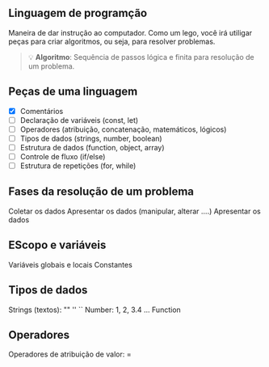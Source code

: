 
## Linguagem de programção

Maneira de dar instrução ao computador.
Como um lego, você irá utiligar peças para criar algoritmos, ou seja, para resolver problemas.

> 💡 **Algoritmo**: Sequência de passos lógica e finita para resolução de um problema.

## Peças de uma linguagem

- [x] Comentários
- [ ] Declaração de variáveis (const, let)
- [ ] Operadores (atribuição, concatenação, matemáticos, lógicos)
- [ ] Tipos de dados (strings, number, boolean)
- [ ] Estrutura de dados (function, object, array)
- [ ] Controle de fluxo (if/else)
- [ ] Estrutura de repetições (for, while)

## Fases da resolução de um problema

Coletar os dados
Apresentar os dados (manipular, alterar ....)
Apresentar os dados

## EScopo e variáveis

Variáveis globais e locais
Constantes

## Tipos de dados

Strings (textos): "" '' ``
Number: 1, 2, 3.4 ...
Function

## Operadores

Operadores de atribuição de valor: =